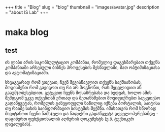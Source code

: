 +++
title = "Blog"
slug = "blog"
thumbnail = "images/avatar.jpg"
description = "about IS Lab"
+++


# maka blog
## test
ის ლაბი არის საკონსულტაციო კომპანია, რომელიც დაგეხმარებათ თქვენს კომპანიაში არსებული ბიზნეს პროცესების შესწავლაში, მათ ოპტიმიზაციასა და ავტომატიზაციაში.


სხვაგვარად რომ ვთქვათ, ჩვენ შევისწავლით თქვენს საქმიანობას, მოგისმენთ რომ გავიგოთ თუ რა არ მოგწონთ, რას შეცვლიდით ან გააუმჯობესებდით. გეტყვით ჩვენს მოსაზრებასა და ხედვას, ხოლო ამის შემდგომ უკვე თქვენთან ერთად და შეთანხმებით მოვიფიქრებთ საუკეთესო გადაწყვეტას, რომელის განუყოფელი ნაწილიც იქნება პორტალის, საიტისა თუ რაიმე სახის საინფორმაციო სისტემის შექმნა. იმისათვის რომ სწორად მივიტანოთ ჩვენი ნამსჯელი და ნაფიქრი გადაწყვეტა დეველოპერებამდე - დაგიწერთ ფუნქციონალის აღწერის დოკუმენტს (ე.წ. ტექნიკურ დავალებას).
